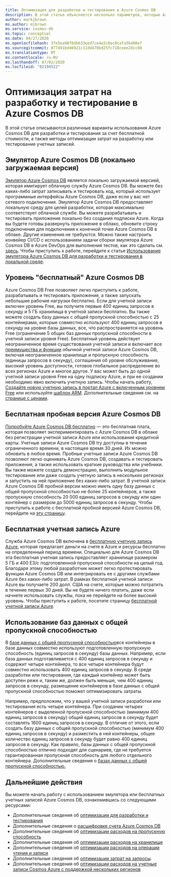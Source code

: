 ```yaml
---
title: Оптимизация для разработки и тестирования в Azure Cosmos DB
description: В этой статье объясняется несколько параметров, которые Azure Cosmos DB предлагает для разработки и тестирования службы бесплатно.
author: markjbrown
ms.author: mjbrown
ms.service: cosmos-db
ms.topic: conceptual
ms.date: 04/27/2020
ms.openlocfilehash: 3fe5ea98f8db633eed7ce4e2c0ac0cafa56408ef
ms.sourcegitcommit: 877491bd46921c11dd478bd25fc718ceee2dcc08
ms.translationtype: MT
ms.contentlocale: ru-RU
ms.lasthandoff: 07/02/2020
ms.locfileid: "82194522"
---
```

# <a name="optimize-development-and-testing-cost-in-azure-cosmos-db"></a>Оптимизация затрат на разработку и тестирование в Azure Cosmos DB

В этой статье описываются различные варианты использования Azure Cosmos DB для разработки и тестирования за счет бесплатной стоимости, а также методы оптимизации затрат на разработку или тестирование учетных записей.

## <a name="azure-cosmos-db-emulator-locally-downloadable-version"></a>Эмулятор Azure Cosmos DB (локально загружаемая версия)

[Эмулятор Azure Cosmos DB](local-emulator.md) является локально загружаемой версией, которая имитирует облачную службу Azure Cosmos DB. Вы можете без каких-либо затрат записывать и тестировать код, который использует программные интерфейсы Azure Cosmos DB, даже если у вас нет сетевого подключения. Эмулятор Azure Cosmos DB предоставляет локальную среду для целей разработки, которая максимально соответствует облачной службе. Вы можете разрабатывать и тестировать приложение локально без создания подписки Azure. Когда вы будете готовы развернуть приложение в облако, обновите строку подключения для подключения к конечной точке Azure Cosmos DB в облаке. Другие изменения не требуются. Можно также настроить конвейер CI/CD с использованием задачи сборки эмулятора Azure Cosmos DB в Azure DevOps для выполнения тестов, как это сделать см. [здесь](tutorial-setup-ci-cd.md). Чтобы приступить к работе, перейдите к статье [Использование эмулятора Azure Cosmos DB для разработки и тестирования в локальной среде](local-emulator.md).

## <a name="azure-cosmos-db-free-tier"></a>Уровень "бесплатный" Azure Cosmos DB

Azure Cosmos DB Free позволяет легко приступить к работе, разрабатывать и тестировать приложения, а также запускать небольшие рабочие нагрузки бесплатно. Если для учетной записи включен уровень Free, вы получите первые 400 единиц запросов в секунду и 5 ГБ хранилища в учетной записи бесплатно. Вы также можете создать базу данных с общей пропускной способностью с 25 контейнерами, которые совместно используют 400 единиц запросов в секунду на уровне базы данных, все, что распространяется на уровень Free (ограничение 5 общих баз данных пропускной способности в учетной записи уровня Free). Бесплатный уровень действует неограниченное время существования учетной записи и включает все [преимущества и функции](introduction.md#key-benefits) обычной учетной записи Azure Cosmos DB, включая неограниченное хранилище и пропускную способность (единицы запросов в секунду), соглашения об уровне обслуживания, высокий уровень доступности, готовое глобальное распределение во всех регионах Azure и многое другое. У вас может быть до одной учетной записи уровня Free на одну подписку Azure, и при ее создании необходимо явно включить учетную запись. Чтобы начать работу, [Создайте новую учетную запись в портал Azure с включенным уровнем Free](create-cosmosdb-resources-portal.md) или используйте [шаблон ARM](manage-sql-with-resource-manager.md#free-tier). Дополнительные сведения см. на [странице с ценами](https://azure.microsoft.com/pricing/details/cosmos-db/).

## <a name="try-azure-cosmos-db-for-free"></a>Бесплатная пробная версия Azure Cosmos DB

[Попробуйте Azure Cosmos DB бесплатно](https://azure.microsoft.com/try/cosmosdb/) — это бесплатная плата, которая позволяет экспериментировать с Azure Cosmos DB в облаке без регистрации учетной записи Azure или использования кредитной карты. Учетные записи Azure Cosmos DB try доступны в течение ограниченного времени, в настоящее время 30 дней. Их можно обновить в любое время. Пробные учетные записи Azure Cosmos DB позволяют легко оценивать Azure Cosmos DB, создавать и тестировать приложения, а также использовать краткие руководства или учебники. Вы также можете создать демонстрацию, выполнить модульное тестирование или даже создать учетную запись в нескольких регионах и запустить на ней приложение без каких-либо затрат. В учетной записи Azure Cosmos DB пробной версии можно иметь одну базу данных с общей пропускной способностью не более 25 контейнеров, а также пропускную способность 20 000 единиц запросов в секунду или один контейнер с размером до 5000 единиц запросов в секунду. Чтобы приступить к работе с бесплатной пробной версией Azure Cosmos DB, перейдите на [эту страницу](https://azure.microsoft.com/try/cosmosdb/).

## <a name="azure-free-account"></a>Бесплатная учетная запись Azure

Служба Azure Cosmos DB включена в [бесплатную учетную запись Azure](https://azure.microsoft.com/free), которая предлагает деньги на счете в Azure и ресурсы бесплатно на определенный период времени. Специально для Azure Cosmos DB эта бесплатная учетная запись предоставляет хранилище размером 5 ГБ и 400 ЕЗ/c подготовленной пропускной способности на целый год. Благодаря этому любой разработчик может легко протестировать функции Azure Cosmos DB или интегрировать ее с другими службами Azure без каких-либо затрат. В рамках бесплатной учетной записи Azure вы получаете 200 долл. США на счете, которые можно потратить в течение первых 30 дней. Вы не будете ничего платить, даже если начнете использовать службы, пока не перейдете на более высокий уровень. Чтобы приступить к работе, посетите страницу [бесплатной учетной записи Azure](https://azure.microsoft.com/free).

## <a name="use-shared-throughput-databases"></a>Использование баз данных с общей пропускной способностью

В [базе данных с общей пропускной способностью](set-throughput.md#set-throughput-on-a-database)все контейнеры в базе данных совместно используют подготовленную пропускную способность (единиц запросов в секунду) базы данных. Например, если база данных подготавливается с 400 единиц запросов в секунду и содержит четыре контейнера, то все четыре контейнера будут совместно использовать 400 единиц запросов в секунду. В среде разработки или тестирования, где каждый контейнер может быть доступен реже и, таким же, должен быть меньше, чем 400 единиц запросов в секунду, размещение контейнеров в базе данных с общей пропускной способностью поможет оптимизировать затраты.

Например, предположим, что у вашей учетной записи разработки или тестирования есть четыре контейнера. При создании четырех контейнеров с выделенной пропускной способностью (минимум 400 единиц запросов в секунду) общий единиц запросов в секунду будет составлять 1600 единиц запросов в секунду. В отличие от этого, если создать базу данных с общей пропускной способностью (минимум 400 единиц запросов в секунду) и разместить в ней контейнеры, общее количество единиц запросов в секунду будет равно 400 единиц запросов в секунду. Как правило, базы данных с общей пропускной способностью отлично подходят для сценариев, где не требуется гарантированная пропускная способность для любого отдельного контейнера.  Дополнительные сведения о [базах данных с общей пропускной способностью.](set-throughput.md#set-throughput-on-a-database)

## <a name="next-steps"></a>Дальнейшие действия

Вы можете начать работу с использованием эмулятора или бесплатных учетных записей Azure Cosmos DB, ознакомившись со следующими ресурсами:

* Дополнительные сведения об [оптимизации для разработки и тестирования](optimize-dev-test.md)
* Дополнительные сведения о [расшифровке счета Azure Cosmos DB](understand-your-bill.md)
* Дополнительные сведения об [оптимизации расходов на пропускную способность](optimize-cost-throughput.md)
* Дополнительные сведения об [оптимизации расходов на хранилище](optimize-cost-storage.md)
* Дополнительные сведения об [оптимизации расходов на операции чтения и записи](optimize-cost-reads-writes.md)
* Дополнительные сведения об [оптимизации затрат на запросы](optimize-cost-queries.md).
* Дополнительные сведения об [оптимизации расходов на учетные записи Cosmos Azure с поддержкой нескольких регионов](optimize-cost-regions.md)
